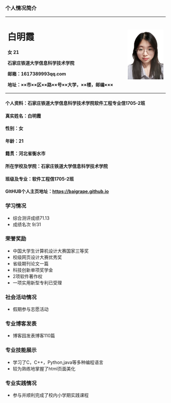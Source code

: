 ### 个人情况简介

<table border="0">
  <tr>
    <td width="75%">
      <h1>白明霞</h1>
      <p><b>女  21</b></p>
      <p><b>石家庄铁道大学信息科学技术学院</b></p>
      <p><b>邮箱：1617389993qq.com</b></p>
      <p><b>地址：××市××区××路××号××大学，××楼，邮编×××</b></p>
    </td>
    <td width="25%">
      <img src="/20200919202342.jpg" width="100%">      
    </td>
  </tr>
</table>




#### 个人资料：石家庄铁道大学信息科学技术学院软件工程专业信1705-2班

#### 真实姓名：白明霞

#### 性别：女

#### 年龄：21

#### 籍贯：河北省衡水市

#### 所在学校及学院：石家庄铁道大学信息科学技术学院

#### 班级及专业：软件工程信1705-2班

#### GItHUB个人主页地址：https://baigrape.github.io


### 学习情况

- 综合测评成绩71.13
- 成绩名次 9/31


### 荣誉奖励

* 中国大学生计算机设计大赛国家三等奖
* 校级网页设计大赛优秀奖
* 省级期刊论文一篇
* 科技创新单项奖学金
* 2项软件著作权
* 一项实用新型专利已受理


### 社会活动情况

* 假期参与志愿活动


### 专业博客发表

* 博客园发表博客110篇


### 专业技能展示

* 学习了C，C++，Python,java等多种编程语言
* 较为熟练地掌握了html页面美化


### 专业实践情况
*  参与并顺利完成了校内小学期实践课程











